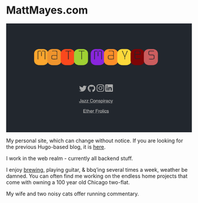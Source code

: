 # MattMayes.com

<img align="center" src="img/colorful-home.png">

My personal site, which can change without notice. If you are looking for the previous Hugo-based blog, it is [here](https://github.com/stoptime/mattmayes-hugo).

I work in the web realm - currently all backend stuff.

I enjoy [brewing](https://github.com/stoptime/brew), playing guitar, & bbq’ing several times a week, weather be damned. You can often find me working on the endless home projects that come with owning a 100 year old Chicago two-flat.

My wife and two noisy cats offer running commentary.
